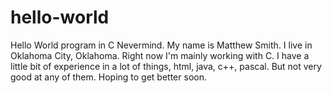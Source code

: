 # hello-world
Hello World program in C
Nevermind. My name is Matthew Smith. I live in Oklahoma City, Oklahoma.
Right now I'm mainly working with C.
I have a little bit of experience in a lot of things,
html, java, c++, pascal.
But not very good at any of them.
Hoping to get better soon.
